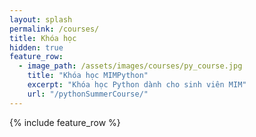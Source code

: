 ```yaml
---
layout: splash
permalink: /courses/
title: Khóa học
hidden: true
feature_row:
  - image_path: /assets/images/courses/py_course.jpg
    title: "Khóa học MIMPython"
    excerpt: "Khóa học Python dành cho sinh viên MIM"
    url: "/pythonSummerCourse/"
---
```


{% include feature_row %}
